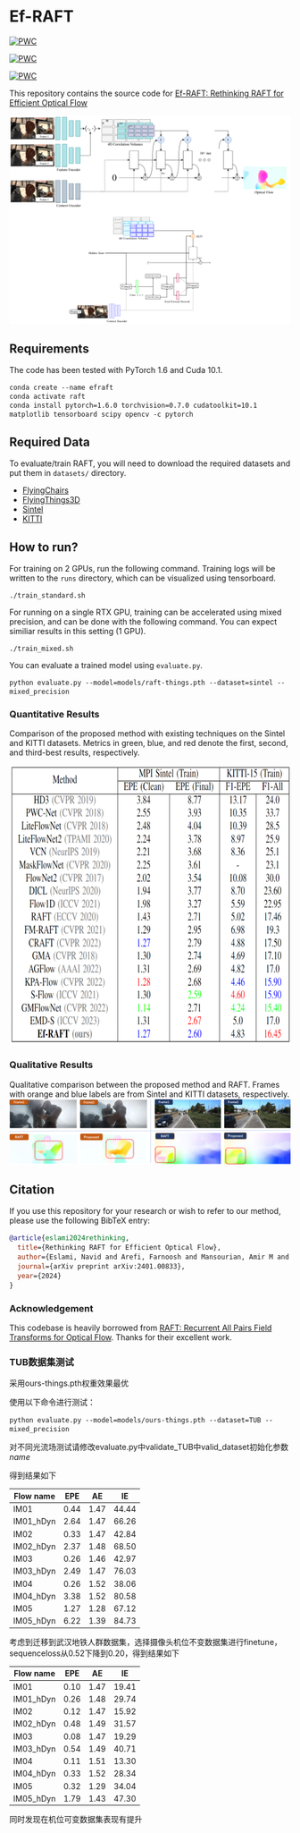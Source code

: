 # Ef-RAFT
 	
[![PWC](https://img.shields.io/endpoint.svg?url=https://paperswithcode.com/badge/rethinking-raft-for-efficient-optical-flow/optical-flow-estimation-on-sintel-clean)](https://paperswithcode.com/sota/optical-flow-estimation-on-sintel-clean?p=rethinking-raft-for-efficient-optical-flow)


 	
[![PWC](https://img.shields.io/endpoint.svg?url=https://paperswithcode.com/badge/rethinking-raft-for-efficient-optical-flow/optical-flow-estimation-on-kitti-2015-train)](https://paperswithcode.com/sota/optical-flow-estimation-on-kitti-2015-train?p=rethinking-raft-for-efficient-optical-flow)

 	
[![PWC](https://img.shields.io/endpoint.svg?url=https://paperswithcode.com/badge/rethinking-raft-for-efficient-optical-flow/optical-flow-estimation-on-sintel-final)](https://paperswithcode.com/sota/optical-flow-estimation-on-sintel-final?p=rethinking-raft-for-efficient-optical-flow)

This repository contains the source code for [Ef-RAFT: Rethinking RAFT for Efficient Optical Flow](https://arxiv.org/abs/2401.00833)<br/>

<img src="Diagram.png">

## Requirements
The code has been tested with PyTorch 1.6 and Cuda 10.1.
```Shell
conda create --name efraft
conda activate raft
conda install pytorch=1.6.0 torchvision=0.7.0 cudatoolkit=10.1 matplotlib tensorboard scipy opencv -c pytorch
```


## Required Data
To evaluate/train RAFT, you will need to download the required datasets and put them in ```datasets/``` directory. 
* [FlyingChairs](https://lmb.informatik.uni-freiburg.de/resources/datasets/FlyingChairs.en.html#flyingchairs)
* [FlyingThings3D](https://lmb.informatik.uni-freiburg.de/resources/datasets/SceneFlowDatasets.en.html)
* [Sintel](http://sintel.is.tue.mpg.de/)
* [KITTI](http://www.cvlibs.net/datasets/kitti/eval_scene_flow.php?benchmark=flow)

## How to run?
For training on 2 GPUs, run the following command. Training logs will be written to the `runs` directory, which can be visualized using tensorboard.
```Shell
./train_standard.sh
```

For running on a single RTX GPU, training can be accelerated using mixed precision, and can be done with the following command. You can expect similiar results in this setting (1 GPU).
```Shell
./train_mixed.sh
```

You can evaluate a trained model using `evaluate.py`.
```Shell
python evaluate.py --model=models/raft-things.pth --dataset=sintel --mixed_precision
```

### Quantitative Results
Comparison of the proposed method with existing
techniques on the Sintel and KITTI datasets. Metrics in green, blue, and
red denote the first, second, and third-best results, respectively.
<p align="center">
<img src="Results.png" width="700" height="500">
<p/>


### Qualitative Results
Qualitative comparison between the proposed method and RAFT. Frames with orange and blue labels are from Sintel
and KITTI datasets, respectively.
<img src="Visualization.png">


 ## Citation
If you use this repository for your research or wish to refer to our method, please use the following BibTeX entry:
```bibtex
@article{eslami2024rethinking,
  title={Rethinking RAFT for Efficient Optical Flow},
  author={Eslami, Navid and Arefi, Farnoosh and Mansourian, Amir M and Kasaei, Shohreh},
  journal={arXiv preprint arXiv:2401.00833},
  year={2024}
}
```

### Acknowledgement
This codebase is heavily borrowed from [RAFT: Recurrent All Pairs Field Transforms for Optical Flow](https://github.com/princeton-vl/RAFT). Thanks for their excellent work.

### TUB数据集测试
采用ours-things.pth权重效果最优

使用以下命令进行测试：
```Shell
python evaluate.py --model=models/ours-things.pth --dataset=TUB --mixed_precision
```

对不同光流场测试请修改evaluate.py中validate_TUB中valid_dataset初始化参数*name*

得到结果如下

| Flow name | EPE  | AE   | IE    |
|-----------|------|------|-------|
| IM01      | 0.44 | 1.47 | 44.44 |
| IM01_hDyn | 2.64 | 1.47 | 66.26 |
| IM02      | 0.33 | 1.47 | 42.84 |
| IM02_hDyn | 2.37 | 1.48 | 68.50 |
| IM03      | 0.26 | 1.46 | 42.97 |
| IM03_hDyn | 2.49 | 1.47 | 76.03 |
| IM04      | 0.26 | 1.52 | 38.06 |
| IM04_hDyn | 3.38 | 1.52 | 80.58 |
| IM05      | 1.27 | 1.28 | 67.12 |
| IM05_hDyn | 6.22 | 1.39 | 84.73 |

考虑到迁移到武汉地铁人群数据集，选择摄像头机位不变数据集进行finetune，sequenceloss从0.52下降到0.20，得到结果如下

| Flow name | EPE  | AE   | IE    |
|-----------|------|------|-------|
| IM01      | 0.10 | 1.47 | 19.41 |
| IM01_hDyn | 0.26 | 1.48 | 29.74 |
| IM02      | 0.12 | 1.47 | 15.92 |
| IM02_hDyn | 0.48 | 1.49 | 31.57 |
| IM03      | 0.08 | 1.47 | 19.29 |
| IM03_hDyn | 0.54 | 1.49 | 40.71 |
| IM04      | 0.11 | 1.51 | 13.30 |
| IM04_hDyn | 0.33 | 1.52 | 28.34 |
| IM05      | 0.32 | 1.29 | 34.04 |
| IM05_hDyn | 1.79 | 1.43 | 47.30 |

同时发现在机位可变数据集表现有提升